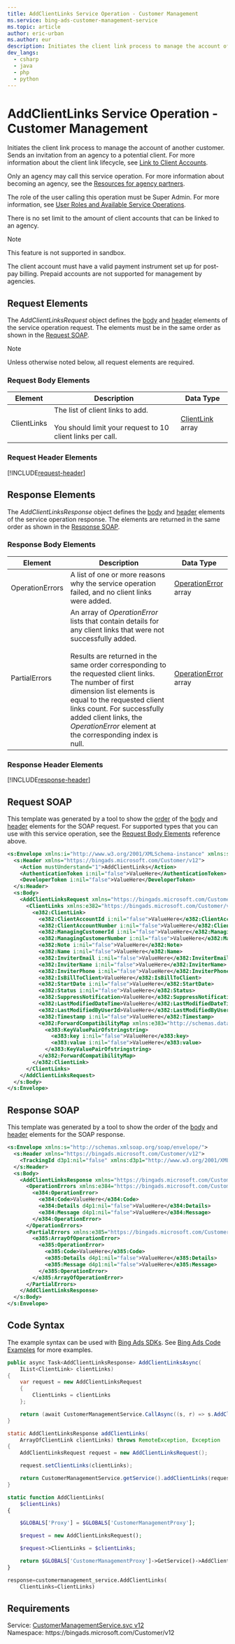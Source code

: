 ```yaml
---
title: AddClientLinks Service Operation - Customer Management
ms.service: bing-ads-customer-management-service
ms.topic: article
author: eric-urban
ms.author: eur
description: Initiates the client link process to manage the account of another customer.
dev_langs: 
  - csharp
  - java
  - php
  - python
---
```

# AddClientLinks Service Operation - Customer Management
Initiates the client link process to manage the account of another customer. Sends an invitation from an agency to a potential client.  For more information about the client link lifecycle, see [Link to Client Accounts](../guides/management-model-agencies.md#clientlink).

Only an agency may call this service operation. For more information about becoming an agency, see the [Resources for agency partners](https://advertise.bingads.microsoft.com/en-us/resources/bing-partner-program/agency-resources).

The role of the user calling this operation must be Super Admin. For more information, see [User Roles and Available Service Operations](../guides/customer-accounts.md#userroles).

There is no set limit to the amount of client accounts that can be linked to an agency.

> [!NOTE]
> This feature is not supported in sandbox.
> 
> The client account must have a valid payment instrument set up for post-pay billing. Prepaid accounts are not supported for management by agencies.

## <a name="request"></a>Request Elements
The *AddClientLinksRequest* object defines the [body](#request-body) and [header](#request-header) elements of the service operation request. The elements must be in the same order as shown in the [Request SOAP](#request-soap). 

> [!NOTE]
> Unless otherwise noted below, all request elements are required.

### <a name="request-body"></a>Request Body Elements

|Element|Description|Data Type|
|-----------|---------------|-------------|
|<a name="clientlinks"></a>ClientLinks|The list of client links to add.<br/><br/>You should limit your request to 10 client links per call.|[ClientLink](clientlink.md) array|

### <a name="request-header"></a>Request Header Elements
[!INCLUDE[request-header](./includes/request-header.md)]

## <a name="response"></a>Response Elements
The *AddClientLinksResponse* object defines the [body](#response-body) and [header](#response-header) elements of the service operation response. The elements are returned in the same order as shown in the [Response SOAP](#response-soap).

### <a name="response-body"></a>Response Body Elements

|Element|Description|Data Type|
|-----------|---------------|-------------|
|<a name="operationerrors"></a>OperationErrors|A list of one or more reasons why the service operation failed, and no client links were added.|[OperationError](operationerror.md) array|
|<a name="partialerrors"></a>PartialErrors|An array of *OperationError* lists that contain details for any client links that were not successfully added.<br/><br/>Results are returned in the same order corresponding to the requested client links. The number of first dimension list elements is equal to the requested client links count. For successfully added client links, the *OperationError* element at the corresponding index is null.|[OperationError](operationerror.md) array|

### <a name="response-header"></a>Response Header Elements
[!INCLUDE[response-header](./includes/response-header.md)]

## <a name="request-soap"></a>Request SOAP
This template was generated by a tool to show the [order](../guides/services-protocol.md#element-order) of the [body](#request-body) and [header](#request-header) elements for the SOAP request. For supported types that you can use with this service operation, see the [Request Body Elements](#request-header) reference above.

```xml
<s:Envelope xmlns:i="http://www.w3.org/2001/XMLSchema-instance" xmlns:s="http://schemas.xmlsoap.org/soap/envelope/">
  <s:Header xmlns="https://bingads.microsoft.com/Customer/v12">
    <Action mustUnderstand="1">AddClientLinks</Action>
    <AuthenticationToken i:nil="false">ValueHere</AuthenticationToken>
    <DeveloperToken i:nil="false">ValueHere</DeveloperToken>
  </s:Header>
  <s:Body>
    <AddClientLinksRequest xmlns="https://bingads.microsoft.com/Customer/v12">
      <ClientLinks xmlns:e382="https://bingads.microsoft.com/Customer/v12/Entities" i:nil="false">
        <e382:ClientLink>
          <e382:ClientAccountId i:nil="false">ValueHere</e382:ClientAccountId>
          <e382:ClientAccountNumber i:nil="false">ValueHere</e382:ClientAccountNumber>
          <e382:ManagingCustomerId i:nil="false">ValueHere</e382:ManagingCustomerId>
          <e382:ManagingCustomerNumber i:nil="false">ValueHere</e382:ManagingCustomerNumber>
          <e382:Note i:nil="false">ValueHere</e382:Note>
          <e382:Name i:nil="false">ValueHere</e382:Name>
          <e382:InviterEmail i:nil="false">ValueHere</e382:InviterEmail>
          <e382:InviterName i:nil="false">ValueHere</e382:InviterName>
          <e382:InviterPhone i:nil="false">ValueHere</e382:InviterPhone>
          <e382:IsBillToClient>ValueHere</e382:IsBillToClient>
          <e382:StartDate i:nil="false">ValueHere</e382:StartDate>
          <e382:Status i:nil="false">ValueHere</e382:Status>
          <e382:SuppressNotification>ValueHere</e382:SuppressNotification>
          <e382:LastModifiedDateTime>ValueHere</e382:LastModifiedDateTime>
          <e382:LastModifiedByUserId>ValueHere</e382:LastModifiedByUserId>
          <e382:Timestamp i:nil="false">ValueHere</e382:Timestamp>
          <e382:ForwardCompatibilityMap xmlns:e383="http://schemas.datacontract.org/2004/07/System.Collections.Generic" i:nil="false">
            <e383:KeyValuePairOfstringstring>
              <e383:key i:nil="false">ValueHere</e383:key>
              <e383:value i:nil="false">ValueHere</e383:value>
            </e383:KeyValuePairOfstringstring>
          </e382:ForwardCompatibilityMap>
        </e382:ClientLink>
      </ClientLinks>
    </AddClientLinksRequest>
  </s:Body>
</s:Envelope>
```

## <a name="response-soap"></a>Response SOAP
This template was generated by a tool to show the order of the [body](#response-body) and [header](#response-header) elements for the SOAP response.

```xml
<s:Envelope xmlns:s="http://schemas.xmlsoap.org/soap/envelope/">
  <s:Header xmlns="https://bingads.microsoft.com/Customer/v12">
    <TrackingId d3p1:nil="false" xmlns:d3p1="http://www.w3.org/2001/XMLSchema-instance">ValueHere</TrackingId>
  </s:Header>
  <s:Body>
    <AddClientLinksResponse xmlns="https://bingads.microsoft.com/Customer/v12">
      <OperationErrors xmlns:e384="https://bingads.microsoft.com/Customer/v12/Exception" d4p1:nil="false" xmlns:d4p1="http://www.w3.org/2001/XMLSchema-instance">
        <e384:OperationError>
          <e384:Code>ValueHere</e384:Code>
          <e384:Details d4p1:nil="false">ValueHere</e384:Details>
          <e384:Message d4p1:nil="false">ValueHere</e384:Message>
        </e384:OperationError>
      </OperationErrors>
      <PartialErrors xmlns:e385="https://bingads.microsoft.com/Customer/v12/Exception" d4p1:nil="false" xmlns:d4p1="http://www.w3.org/2001/XMLSchema-instance">
        <e385:ArrayOfOperationError>
          <e385:OperationError>
            <e385:Code>ValueHere</e385:Code>
            <e385:Details d4p1:nil="false">ValueHere</e385:Details>
            <e385:Message d4p1:nil="false">ValueHere</e385:Message>
          </e385:OperationError>
        </e385:ArrayOfOperationError>
      </PartialErrors>
    </AddClientLinksResponse>
  </s:Body>
</s:Envelope>
```

## <a name="example"></a>Code Syntax
The example syntax can be used with [Bing Ads SDKs](../guides/client-libraries.md). See [Bing Ads Code Examples](../guides/code-examples.md) for more examples.
```csharp
public async Task<AddClientLinksResponse> AddClientLinksAsync(
	IList<ClientLink> clientLinks)
{
	var request = new AddClientLinksRequest
	{
		ClientLinks = clientLinks
	};

	return (await CustomerManagementService.CallAsync((s, r) => s.AddClientLinksAsync(r), request));
}
```
```java
static AddClientLinksResponse addClientLinks(
	ArrayOfClientLink clientLinks) throws RemoteException, Exception
{
	AddClientLinksRequest request = new AddClientLinksRequest();

	request.setClientLinks(clientLinks);

	return CustomerManagementService.getService().addClientLinks(request);
}
```
```php
static function AddClientLinks(
	$clientLinks)
{

	$GLOBALS['Proxy'] = $GLOBALS['CustomerManagementProxy'];

	$request = new AddClientLinksRequest();

	$request->ClientLinks = $clientLinks;

	return $GLOBALS['CustomerManagementProxy']->GetService()->AddClientLinks($request);
}
```
```python
response=customermanagement_service.AddClientLinks(
	ClientLinks=ClientLinks)
```

## Requirements
Service: [CustomerManagementService.svc v12](https://clientcenter.api.bingads.microsoft.com/Api/CustomerManagement/v12/CustomerManagementService.svc)  
Namespace: https\://bingads.microsoft.com/Customer/v12  

